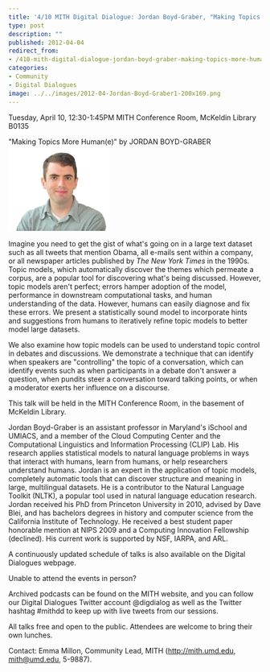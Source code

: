 ```yaml
---
title: '4/10 MITH Digital Dialogue: Jordan Boyd-Graber, "Making Topics More Human(e)"'
type: post
description: ""
published: 2012-04-04
redirect_from: 
- /410-mith-digital-dialogue-jordan-boyd-graber-making-topics-more-humane/
categories:
- Community
- Digital Dialogues
image: ../../images/2012-04-Jordan-Boyd-Graber1-200x169.png
---
```

Tuesday, April 10, 12:30-1:45PM MITH Conference Room, McKeldin Library B0135

"Making Topics More Human(e)" by JORDAN BOYD-GRABER![Jordan Boyd-Graber](../../images/2012-04-Jordan-Boyd-Graber1-200x169.png)

Imagine you need to get the gist of what's going on in a large text dataset such as all tweets that mention Obama, all e-mails sent within a company, or all newspaper articles published by _The New York Times_ in the 1990s. Topic models, which automatically discover the themes which permeate a corpus, are a popular tool for discovering what's being discussed. However, topic models aren't perfect; errors hamper adoption of the model, performance in downstream computational tasks, and human understanding of the data. However, humans can easily diagnose and fix these errors. We present a statistically sound model to incorporate hints and suggestions from humans to iteratively refine topic models to better model large datasets.

We also examine how topic models can be used to understand topic control in debates and discussions. We demonstrate a technique that can identify when speakers are "controlling" the topic of a conversation, which can identify events such as when participants in a debate don't answer a question, when pundits steer a conversation toward talking points, or when a moderator exerts her influence on a discourse.

This talk will be held in the MITH Conference Room, in the basement of McKeldin Library.

Jordan Boyd-Graber is an assistant professor in Maryland's iSchool and UMIACS, and a member of the Cloud Computing Center and the Computational Linguistics and Information Processing (CLIP) Lab. His research applies statistical models to natural language problems in ways that interact with humans, learn from humans, or help researchers understand humans. Jordan is an expert in the application of topic models, completely automatic tools that can discover structure and meaning in large, multilingual datasets. He is a contributor to the Natural Language Toolkit (NLTK), a popular tool used in natural language education research. Jordan received his PhD from Princeton University in 2010, advised by Dave Blei, and has bachelors degrees in history and computer science from the California Institute of Technology. He received a best student paper honorable mention at NIPS 2009 and a Computing Innovation Fellowship (declined). His current work is supported by NSF, IARPA, and ARL.

A continuously updated schedule of talks is also available on the Digital Dialogues webpage.

Unable to attend the events in person?

Archived podcasts can be found on the MITH website, and you can follow our Digital Dialogues Twitter account @digdialog as well as the Twitter hashtag #mithdd to keep up with live tweets from our sessions.

All talks free and open to the public. Attendees are welcome to bring their own lunches.

Contact: Emma Millon, Community Lead, MITH (http://mith.umd.edu, mith@umd.edu, 5-9887).
